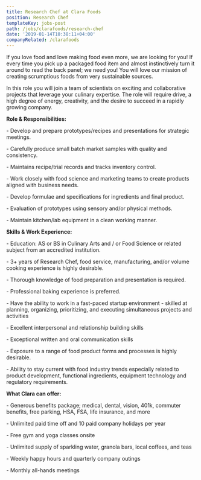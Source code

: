 ```yaml
---
title: Research Chef at Clara Foods
position: Research Chef
templateKey: jobs-post
path: /jobs/clarafoods/research-chef
date: '2019-01-14T10:38:11+04:00'
companyRelated: /clarafoods
---
```

If you love food and love making food even more, we are looking for you! If every time you pick up a packaged food item and almost instinctively turn it around to read the back panel; we need you! You will love our mission of creating scrumptious foods from very sustainable sources.



In this role you will join a team of scientists on exciting and collaborative projects that leverage your culinary expertise. The role will require drive, a high degree of energy, creativity, and the desire to succeed in a rapidly growing company. 



**Role & Responsibilities:**

\- Develop and prepare prototypes/recipes and presentations for strategic meetings.

\- Carefully produce small batch market samples with quality and consistency.

\- Maintains recipe/trial records and tracks inventory control.

\- Work closely with food science and marketing teams to create products aligned with business needs.

\- Develop formulae and specifications for ingredients and final product.

\- Evaluation of prototypes using sensory and/or physical methods.

\- Maintain kitchen/lab equipment in a clean working manner. 



**Skills & Work Experience:**

\- Education: AS or BS in Culinary Arts and / or Food Science or related subject from an accredited institution. 

\- 3+ years of Research Chef, food service, manufacturing, and/or volume cooking experience is highly desirable.

\- Thorough knowledge of food preparation and presentation is required.

\- Professional baking experience is preferred.

\- Have the ability to work in a fast-paced startup environment - skilled at planning, organizing, prioritizing, and executing simultaneous projects and activities

\- Excellent interpersonal and relationship building skills

\- Exceptional written and oral communication skills

\- Exposure to a range of food product forms and processes is highly desirable.

\- Ability to stay current with food industry trends especially related to product development, functional ingredients, equipment technology and regulatory requirements.



**What Clara can offer:**

\- Generous benefits package; medical, dental, vision, 401k, commuter benefits, free parking, HSA, FSA, life insurance, and more

\- Unlimited paid time off and 10 paid company holidays per year

\- Free gym and yoga classes onsite

\- Unlimited supply of sparkling water, granola bars, local coffees, and teas

\- Weekly happy hours and quarterly company outings

\- Monthly all-hands meetings
